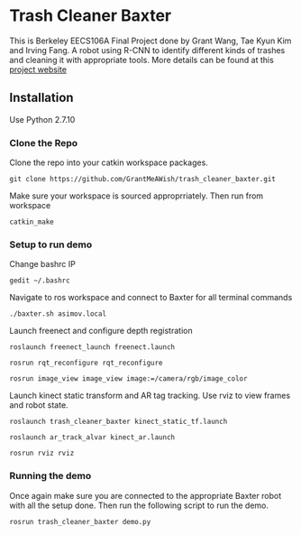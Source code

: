 # Trash Cleaner Baxter
This is Berkeley EECS106A Final Project done by Grant Wang, Tae Kyun Kim and Irving Fang.
A robot using R-CNN to identify different kinds of trashes and cleaning it with appropriate tools.
More details can be found at this [project website](https://sites.google.com/view/trash-cleaner-baxter)

## Installation
Use Python 2.7.10

### Clone the Repo
Clone the repo into your catkin workspace packages. 
```
git clone https://github.com/GrantMeAWish/trash_cleaner_baxter.git
```
Make sure your workspace is sourced approprriately. Then run from workspace
```
catkin_make
```

### Setup to run demo
Change bashrc IP
```
gedit ~/.bashrc
```

Navigate to ros workspace and connect to Baxter for all terminal commands
```
./baxter.sh asimov.local
```

Launch freenect and configure depth registration
```
roslaunch freenect_launch freenect.launch

rosrun rqt_reconfigure rqt_reconfigure

rosrun image_view image_view image:=/camera/rgb/image_color
```

Launch kinect static transform and AR tag tracking. Use rviz to view frames and robot state.
```
roslaunch trash_cleaner_baxter kinect_static_tf.launch

roslaunch ar_track_alvar kinect_ar.launch

rosrun rviz rviz
```

### Running the demo
Once again make sure you are connected to the appropriate Baxter robot with all the setup done. Then run the following script to run the demo.
```
rosrun trash_cleaner_baxter demo.py
```
